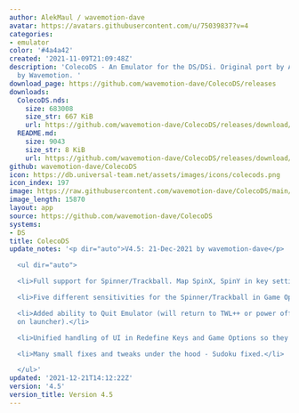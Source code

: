 ```yaml
---
author: AlekMaul / wavemotion-dave
avatar: https://avatars.githubusercontent.com/u/75039837?v=4
categories:
- emulator
color: '#4a4a42'
created: '2021-11-09T21:09:48Z'
description: 'ColecoDS - An Emulator for the DS/DSi. Original port by Alekmaul. Phoenix-Edition
  by Wavemotion. '
download_page: https://github.com/wavemotion-dave/ColecoDS/releases
downloads:
  ColecoDS.nds:
    size: 683008
    size_str: 667 KiB
    url: https://github.com/wavemotion-dave/ColecoDS/releases/download/4.5/ColecoDS.nds
  README.md:
    size: 9043
    size_str: 8 KiB
    url: https://github.com/wavemotion-dave/ColecoDS/releases/download/4.5/README.md
github: wavemotion-dave/ColecoDS
icon: https://db.universal-team.net/assets/images/icons/colecods.png
icon_index: 197
image: https://raw.githubusercontent.com/wavemotion-dave/ColecoDS/main/arm9/gfx_data/pdev_tbg0.png
image_length: 15870
layout: app
source: https://github.com/wavemotion-dave/ColecoDS
systems:
- DS
title: ColecoDS
update_notes: '<p dir="auto">V4.5: 21-Dec-2021 by wavemotion-dave</p>

  <ul dir="auto">

  <li>Full support for Spinner/Trackball. Map SpinX, SpinY in key settings.</li>

  <li>Five different sensitivities for the Spinner/Trackball in Game Options.</li>

  <li>Added ability to Quit Emulator (will return to TWL++ or power off depending
  on launcher).</li>

  <li>Unified handling of UI in Redefine Keys and Game Options so they work the same.</li>

  <li>Many small fixes and tweaks under the hood - Sudoku fixed.</li>

  </ul>'
updated: '2021-12-21T14:12:22Z'
version: '4.5'
version_title: Version 4.5
---
```

